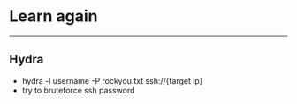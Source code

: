# Learn again

<hr class="sep-both">

## Hydra

* hydra -l username -P rockyou.txt ssh://{target ip}
* try to bruteforce ssh password